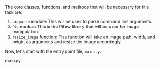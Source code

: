 The core classes, functions, and methods that will be necessary for this task are:

1. `argparse` module: This will be used to parse command line arguments.
2. `PIL` module: This is the Pillow library that will be used for image manipulation.
3. `resize_image` function: This function will take an image path, width, and height as arguments and resize the image accordingly.

Now, let's start with the entry point file, `main.py`.

main.py
